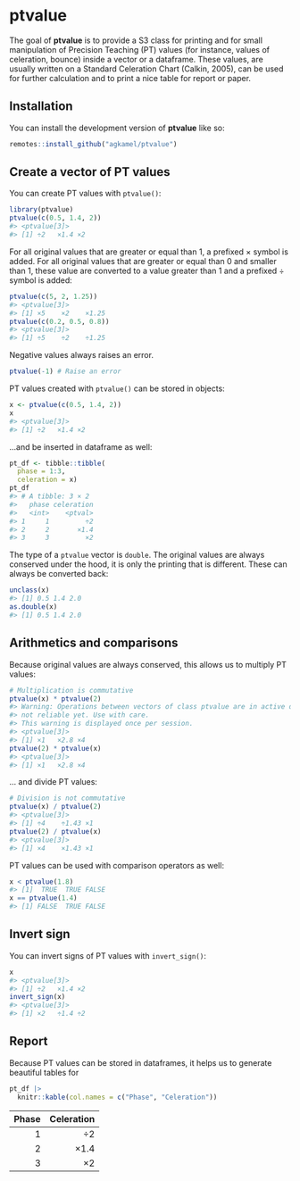 
<!-- README.md is generated from README.Rmd. Please edit that file -->

# ptvalue

<!-- badges: start -->
<!-- badges: end -->

The goal of **ptvalue** is to provide a S3 class for printing and for
small manipulation of Precision Teaching (PT) values (for instance,
values of celeration, bounce) inside a vector or a dataframe. These
values, are usually written on a Standard Celeration Chart (Calkin,
2005), can be used for further calculation and to print a nice table for
report or paper.

## Installation

You can install the development version of **ptvalue** like so:

``` r
remotes::install_github("agkamel/ptvalue")
```

## Create a vector of PT values

You can create PT values with `ptvalue()`:

``` r
library(ptvalue)
ptvalue(c(0.5, 1.4, 2))
#> <ptvalue[3]>
#> [1] ÷2   ×1.4 ×2
```

For all original values that are greater or equal than $1$, a prefixed
$\times$ symbol is added. For all original values that are greater or
equal than $0$ and smaller than $1$, these value are converted to a
value greater than $1$ and a prefixed $\div$ symbol is added:

``` r
ptvalue(c(5, 2, 1.25))
#> <ptvalue[3]>
#> [1] ×5    ×2    ×1.25
ptvalue(c(0.2, 0.5, 0.8))
#> <ptvalue[3]>
#> [1] ÷5    ÷2    ÷1.25
```

Negative values always raises an error.

``` r
ptvalue(-1) # Raise an error
```

PT values created with `ptvalue()` can be stored in objects:

``` r
x <- ptvalue(c(0.5, 1.4, 2))
x
#> <ptvalue[3]>
#> [1] ÷2   ×1.4 ×2
```

…and be inserted in dataframe as well:

``` r
pt_df <- tibble::tibble(
  phase = 1:3,
  celeration = x)
pt_df
#> # A tibble: 3 × 2
#>   phase celeration
#>   <int>    <ptval>
#> 1     1         ÷2
#> 2     2       ×1.4
#> 3     3         ×2
```

The type of a `ptvalue` vector is `double`. The original values are
always conserved under the hood, it is only the printing that is
different. These can always be converted back:

``` r
unclass(x)
#> [1] 0.5 1.4 2.0
as.double(x)
#> [1] 0.5 1.4 2.0
```

## Arithmetics and comparisons

Because original values are always conserved, this allows us to multiply
PT values:

``` r
# Multiplication is commutative
ptvalue(x) * ptvalue(2)
#> Warning: Operations between vectors of class ptvalue are in active development and are
#> not reliable yet. Use with care.
#> This warning is displayed once per session.
#> <ptvalue[3]>
#> [1] ×1   ×2.8 ×4
ptvalue(2) * ptvalue(x)
#> <ptvalue[3]>
#> [1] ×1   ×2.8 ×4
```

… and divide PT values:

``` r
# Division is not commutative
ptvalue(x) / ptvalue(2)
#> <ptvalue[3]>
#> [1] ÷4    ÷1.43 ×1
ptvalue(2) / ptvalue(x)
#> <ptvalue[3]>
#> [1] ×4    ×1.43 ×1
```

PT values can be used with comparison operators as well:

``` r
x < ptvalue(1.8)
#> [1]  TRUE  TRUE FALSE
x == ptvalue(1.4)
#> [1] FALSE  TRUE FALSE
```

## Invert sign

You can invert signs of PT values with `invert_sign()`:

``` r
x
#> <ptvalue[3]>
#> [1] ÷2   ×1.4 ×2
invert_sign(x)
#> <ptvalue[3]>
#> [1] ×2   ÷1.4 ÷2
```

## Report

Because PT values can be stored in dataframes, it helps us to generate
beautiful tables for

``` r
pt_df |> 
  knitr::kable(col.names = c("Phase", "Celeration"))
```

| Phase | Celeration |
|------:|-----------:|
|     1 |         ÷2 |
|     2 |       ×1.4 |
|     3 |         ×2 |
